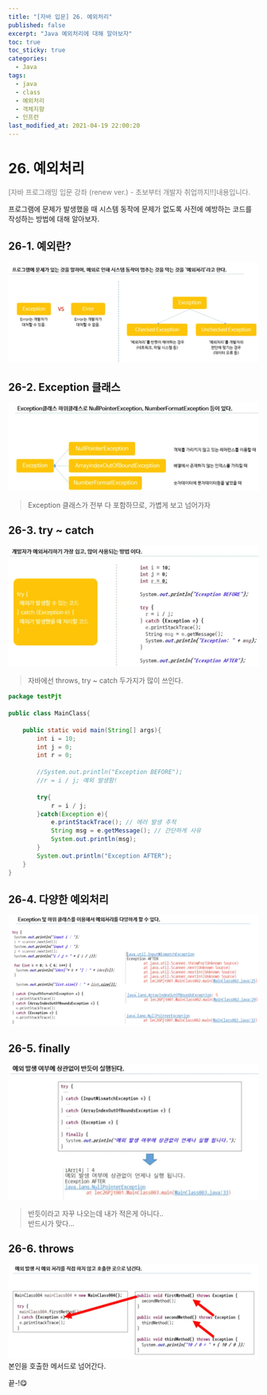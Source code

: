 ```yaml
---
title: "[자바 입문] 26. 예외처리"
published: false
excerpt: "Java 예외처리에 대해 알아보자"
toc: true
toc_sticky: true
categories:
  - Java
tags:
  - java
  - class
  - 예외처리
  - 객체지향
  - 인프런
last_modified_at: 2021-04-19 22:00:20
---
```


# 26. 예외처리
<span style="color:grey">[자바 프로그래밍 입문 강좌 (renew ver.) - 초보부터 개발자 취업까지!!]내용입니다.</span>
  
프로그램에 문제가 발생했을 때 시스템 동작에 문제가 없도록 사전에 예방하는 코드를 작성하는 방법에 대해 알아보자.  
  
## 26-1. 예외란?
  
![이미지](/assets/images/Java_프로그래밍_입문/26강/ex1.png)  
  
## 26-2. Exception 클래스
  
![이미지](/assets/images/Java_프로그래밍_입문/26강/ex2.png)  
  
> Exception 클래스가 전부 다 포함하므로, 가볍게 보고 넘어가자  
  
## 26-3. try ~ catch
  
![이미지](/assets/images/Java_프로그래밍_입문/26강/ex3.png)  
  
> 자바에선 throws, try ~ catch 두가지가 많이 쓰인다. 
  
``` java
package testPjt

public class MainClass{
    
    public static void main(String[] args){
        int i = 10;
        int j = 0;
        int r = 0;

        //System.out.println("Exception BEFORE");
        //r = i / j; 예외 발생함!

        try{
            r = i / j;
        }catch(Exception e){
            e.printStackTrace(); // 에러 발생 추적
            String msg = e.getMessage(); // 간단하게 사유
            System.out.println(msg);
        }
        System.out.println("Exception AFTER");
    }
}
```
  
## 26-4. 다양한 예외처리  
![이미지](/assets/images/Java_프로그래밍_입문/26강/ex4.png)  

## 26-5. finally
![이미지](/assets/images/Java_프로그래밍_입문/26강/ex5.png)  
> 반듯이라고 자꾸 나오는데 내가 적은게 아니다..  
> 반드시가 맞다...

## 26-6. throws
![이미지](/assets/images/Java_프로그래밍_입문/26강/ex6.png)  
본인을 호출한 메서드로 넘어간다.  

끝-!😋
